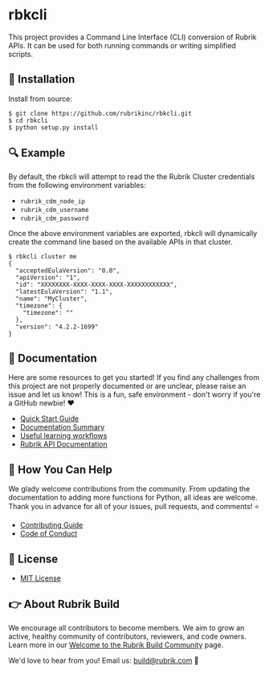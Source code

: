 # rbkcli

This project provides a Command Line Interface (CLI) conversion of Rubrik APIs.
It can be used for both running commands or writing simplified scripts.

## :hammer: Installation

Install from source:

```
$ git clone https://github.com/rubrikinc/rbkcli.git
$ cd rbkcli
$ python setup.py install
```

## :mag: Example

By default, the rbkcli will attempt to read the the Rubrik Cluster credentials from the following environment variables:

* `rubrik_cdm_node_ip`
* `rubrik_cdm_username`
* `rubrik_cdm_password`

Once the above environment variables are exported, rbkcli will dynamically create the command line based on the available APIs in that cluster.

```
$ rbkcli cluster me
{
  "acceptedEulaVersion": "0.0",
  "apiVersion": "1",
  "id": "XXXXXXXX-XXXX-XXXX-XXXX-XXXXXXXXXXXX",
  "latestEulaVersion": "1.1",
  "name": "MyCluster",
  "timezone": {
    "timezone": ""
  },
  "version": "4.2.2-1699"
}
```


## :blue_book: Documentation

Here are some resources to get you started! If you find any challenges from this project are not properly documented or are unclear, please raise an issue and let us know! This is a fun, safe environment - don't worry if you're a GitHub newbie! :heart:

* [Quick Start Guide](docs/quick-start.md)
* [Documentation Summary](docs/SUMMARY.md)
* [Useful learning workflows](docs/labs/labs.md)
* [Rubrik API Documentation](https://github.com/rubrikinc/api-documentation)

## :muscle: How You Can Help

We glady welcome contributions from the community. From updating the documentation to adding more functions for Python, all ideas are welcome. Thank you in advance for all of your issues, pull requests, and comments! :star:

* [Contributing Guide](CONTRIBUTING.md)
* [Code of Conduct](CODE_OF_CONDUCT.md)

## :pushpin: License

* [MIT License](LICENSE)

## :point_right: About Rubrik Build

We encourage all contributors to become members. We aim to grow an active, healthy community of contributors, reviewers, and code owners. Learn more in our [Welcome to the Rubrik Build Community](https://github.com/rubrikinc/welcome-to-rubrik-build) page.

We'd  love to hear from you! Email us: build@rubrik.com :love_letter:
